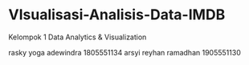 # VIsualisasi-Analisis-Data-IMDB
Kelompok 1 Data Analytics &amp;  Visualization

rasky yoga adewindra 1805551134
arsyi reyhan ramadhan 1905551130

